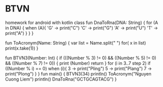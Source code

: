 # BTVN
homework for android with kotlin class
fun DnaToRna(DNA: String)
{ 
    for (A in DNA) {
  		when (A){
            'G' -> print("C")
            'C' -> print("G")
            'A' -> print("U")
            'T' -> print("A")
        }
    }
}

fun ToAcronym(Name: String)
{
var list = Name.split(" ")
for( x in list)
print(x.take(1))
}

fun BTVN3(Number: Int) { 
    if (((Number % 3) != 0) && ((Number % 5) != 0) && ((Number % 7) != 0))
    {
        print (Number)
        return
    }
	for (i in 3..7 step 2)
    if ((Number % i) == 0)
    when (i){
                3 -> print("Pling")
                5 -> print("Plang")
                7 -> print("Plong")
    }
}
fun main() {
    BTVN3(34)
    println()
    ToAcronym("Nguyen Cuong Liem")
    println()
    DnaToRna("GCTGCAGTACG")
}
